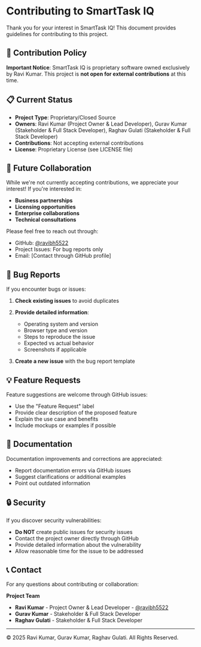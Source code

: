 # Contributing to SmartTask IQ

Thank you for your interest in SmartTask IQ! This document provides guidelines for contributing to this project.

## 🚫 Contribution Policy

**Important Notice**: SmartTask IQ is proprietary software owned exclusively by Ravi Kumar. This project is **not open for external contributions** at this time.

## 📋 Current Status

- **Project Type**: Proprietary/Closed Source
- **Owners**: Ravi Kumar (Project Owner & Lead Developer), Gurav Kumar (Stakeholder & Full Stack Developer), Raghav Gulati (Stakeholder & Full Stack Developer)
- **Contributions**: Not accepting external contributions
- **License**: Proprietary License (see LICENSE file)

## 🤝 Future Collaboration

While we're not currently accepting contributions, we appreciate your interest! If you're interested in:

- **Business partnerships**
- **Licensing opportunities** 
- **Enterprise collaborations**
- **Technical consultations**

Please feel free to reach out through:
- GitHub: [@ravibh5522](https://github.com/ravibh5522)
- Project Issues: For bug reports only
- Email: [Contact through GitHub profile]

## 🐛 Bug Reports

If you encounter bugs or issues:

1. **Check existing issues** to avoid duplicates
2. **Provide detailed information**:
   - Operating system and version
   - Browser type and version
   - Steps to reproduce the issue
   - Expected vs actual behavior
   - Screenshots if applicable

3. **Create a new issue** with the bug report template

## 💡 Feature Requests

Feature suggestions are welcome through GitHub issues:

- Use the "Feature Request" label
- Provide clear description of the proposed feature
- Explain the use case and benefits
- Include mockups or examples if possible

## 📝 Documentation

Documentation improvements and corrections are appreciated:

- Report documentation errors via GitHub issues
- Suggest clarifications or additional examples
- Point out outdated information

## 🔒 Security

If you discover security vulnerabilities:

- **Do NOT** create public issues for security issues
- Contact the project owner directly through GitHub
- Provide detailed information about the vulnerability
- Allow reasonable time for the issue to be addressed

## 📞 Contact

For any questions about contributing or collaboration:

**Project Team**
- **Ravi Kumar** - Project Owner & Lead Developer - [@ravibh5522](https://github.com/ravibh5522)
- **Gurav Kumar** - Stakeholder & Full Stack Developer
- **Raghav Gulati** - Stakeholder & Full Stack Developer

---

© 2025 Ravi Kumar, Gurav Kumar, Raghav Gulati. All Rights Reserved.
